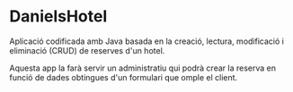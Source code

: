 # DanielsHotel

Aplicació codificada amb Java basada en la creació, lectura, modificació i eliminació (CRUD) de reserves d'un hotel.

Aquesta app la farà servir un administratiu qui podrà crear la reserva en funció de dades obtingues d'un formulari que omple el client.
